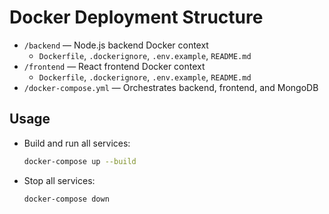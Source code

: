 # Docker Deployment Structure

- `/backend` — Node.js backend Docker context
  - `Dockerfile`, `.dockerignore`, `.env.example`, `README.md`
- `/frontend` — React frontend Docker context
  - `Dockerfile`, `.dockerignore`, `.env.example`, `README.md`
- `/docker-compose.yml` — Orchestrates backend, frontend, and MongoDB

## Usage
- Build and run all services:
  ```sh
  docker-compose up --build
  ```
- Stop all services:
  ```sh
  docker-compose down
  ```
